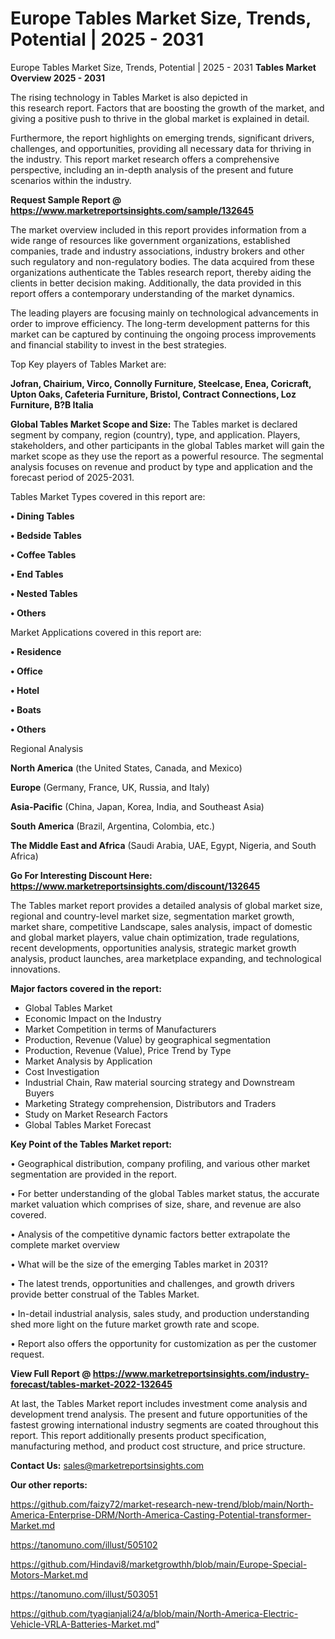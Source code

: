 # Europe Tables Market Size, Trends, Potential | 2025 - 2031
Europe Tables Market Size, Trends, Potential | 2025 - 2031
<Strong> Tables Market Overview 2025 - 2031</strong>

The rising technology in Tables Market is also depicted in this research report. Factors that are boosting the growth of the market, and giving a positive push to thrive in the global market is explained in detail.

Furthermore, the report highlights on emerging trends, significant drivers, challenges, and opportunities, providing all necessary data for thriving in the industry. This report market research offers a comprehensive perspective, including an in-depth analysis of the present and future scenarios within the industry.

<strong>Request Sample Report @ <a href=https://www.marketreportsinsights.com/sample/132645>https://www.marketreportsinsights.com/sample/132645</a></strong>

The market overview included in this report provides information from a wide range of resources like government organizations, established companies, trade and industry associations, industry brokers and other such regulatory and non-regulatory bodies. The data acquired from these organizations authenticate the Tables research report, thereby aiding the clients in better decision making. Additionally, the data provided in this report offers a contemporary understanding of the market dynamics.

The leading players are focusing mainly on technological advancements in order to improve efficiency. The long-term development patterns for this market can be captured by continuing the ongoing process improvements and financial stability to invest in the best strategies.

Top Key players of Tables Market are:

<strong>Jofran, Chairium, Virco, Connolly Furniture, Steelcase, Enea, Coricraft, Upton Oaks, Cafeteria Furniture, Bristol, Contract Connections, Loz Furniture, B?B Italia</strong>

<strong><b>Global Tables Market Scope and Size:</b></strong>
The Tables market is declared segment by company, region (country), type, and application. Players, stakeholders, and other participants in the global Tables market will gain the market scope as they use the report as a powerful resource. The segmental analysis focuses on revenue and product by type and application and the forecast period of 2025-2031.

Tables Market Types covered in this report are:

<strong>• Dining Tables

• Bedside Tables

• Coffee Tables

• End Tables

• Nested Tables

• Others</strong>

Market Applications covered in this report are:

<strong>• Residence

• Office

• Hotel

• Boats

• Others</strong> 

Regional Analysis

<strong>North America</strong> (the United States, Canada, and Mexico)

<strong>Europe</strong> (Germany, France, UK, Russia, and Italy)

<strong>Asia-Pacific</strong> (China, Japan, Korea, India, and Southeast Asia)

<strong>South America</strong> (Brazil, Argentina, Colombia, etc.)

<strong>The Middle East and Africa</strong> (Saudi Arabia, UAE, Egypt, Nigeria, and South Africa)

<strong>Go For Interesting Discount Here: <a href=https://www.marketreportsinsights.com/discount/132645>https://www.marketreportsinsights.com/discount/132645</a></strong>

The Tables market report provides a detailed analysis of global market size, regional and country-level market size, segmentation market growth, market share, competitive Landscape, sales analysis, impact of domestic and global market players, value chain optimization, trade regulations, recent developments, opportunities analysis, strategic market growth analysis, product launches, area marketplace expanding, and technological innovations.

<strong><b>Major factors covered in the report:</b></strong>
<ul>
  <li>Global Tables Market </li>
  <li>Economic Impact on the Industry</li>
  <li>Market Competition in terms of Manufacturers</li>
  <li>Production, Revenue (Value) by geographical segmentation</li>
  <li>Production, Revenue (Value), Price Trend by Type</li>
  <li>Market Analysis by Application</li>
  <li>Cost Investigation</li>
  <li>Industrial Chain, Raw material sourcing strategy and Downstream Buyers</li>
  <li>Marketing Strategy comprehension, Distributors and Traders</li>
  <li>Study on Market Research Factors</li>
  <li>Global Tables Market Forecast</li>
</ul>

<strong><b>Key Point of the Tables Market report:</b></strong>

• Geographical distribution, company profiling, and various other market segmentation are provided in the report.

• For better understanding of the global Tables market status, the accurate market valuation which comprises of size, share, and revenue are also covered.

• Analysis of the competitive dynamic factors better extrapolate the complete market overview

• What will be the size of the emerging Tables market in 2031?

• The latest trends, opportunities and challenges, and growth drivers provide better construal of the Tables Market.

• In-detail industrial analysis, sales study, and production understanding shed more light on the future market growth rate and scope.

• Report also offers the opportunity for customization as per the customer request.

<strong><b>View Full Report @ <a href=https://www.marketreportsinsights.com/industry-forecast/tables-market-2022-132645>https://www.marketreportsinsights.com/industry-forecast/tables-market-2022-132645</a></b></strong>


At last, the Tables Market report includes investment come analysis and development trend analysis. The present and future opportunities of the fastest growing international industry segments are coated throughout this report. This report additionally presents product specification, manufacturing method, and product cost structure, and price structure.

<strong>Contact Us:</strong>
sales@marketreportsinsights.com

<strong>Our other reports:</strong>

<a href=https://github.com/faizy72/market-research-new-trend/blob/main/North-America-Enterprise-DRM/North-America-Casting-Potential-transformer-Market.md>https://github.com/faizy72/market-research-new-trend/blob/main/North-America-Enterprise-DRM/North-America-Casting-Potential-transformer-Market.md</a>

<a href=https://tanomuno.com/illust/505102>https://tanomuno.com/illust/505102</a>

<a href=https://github.com/Hindavi8/marketgrowthh/blob/main/Europe-Special-Motors-Market.md>https://github.com/Hindavi8/marketgrowthh/blob/main/Europe-Special-Motors-Market.md</a>

<a href=https://tanomuno.com/illust/503051>https://tanomuno.com/illust/503051</a>

<a href=https://github.com/tyagianjali24/a/blob/main/North-America-Electric-Vehicle-VRLA-Batteries-Market.md>https://github.com/tyagianjali24/a/blob/main/North-America-Electric-Vehicle-VRLA-Batteries-Market.md</a>"
